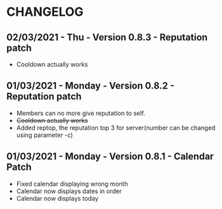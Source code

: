 # CHANGELOG
## 02/03/2021 - Thu - Version 0.8.3 - Reputation patch
- Cooldown actually works 
## 01/03/2021 - Monday - Version 0.8.2 - Reputation patch
- Members can no more give reputation to self.
- ~~Cooldown actually works~~
- Added reptop, the reputation top 3 for server(number can be changed using parameter -c)
## 01/03/2021 - Monday - Version 0.8.1 - Calendar Patch
- Fixed calendar displaying wrong month
- Calendar now displays dates in order
- Calendar now displays today